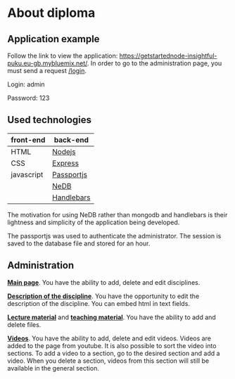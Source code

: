 # About diploma

## Application example

Follow the link to view the application: https://getstartednode-insightful-puku.eu-gb.mybluemix.net/.
In order to go to the administration page, you must send a request [/login](https://getstartednode-insightful-puku.eu-gb.mybluemix.net/login).

Login: admin 

Password: 123

## Used technologies
  
| front-end     | back-end                                      |
| ------------- |-----------------------------------------------|
| HTML          | [Nodejs](https://nodejs.org)                  |
| CSS           | [Express](https://expressjs.com)              |
| javascript    | [Passportjs](http://www.passportjs.org/)      |
|               | [NeDB](https://github.com/louischatriot/nedb) |
|               | [Handlebars](https://handlebarsjs.com/)       |
 
 The motivation for using NeDB rather than mongodb and handlebars is their lightness and simplicity of the application being developed.
 
 The passportjs was used to authenticate the administrator. The session is saved to the database file and stored for an hour.
 
 ## Administration
 
 **[Main page](https://getstartednode-insightful-puku.eu-gb.mybluemix.net/admin)**. You have the ability to add, delete and edit disciplines.
 
 **[Description of the discipline](https://getstartednode-insightful-puku.eu-gb.mybluemix.net/admin/oQjNkJzq9nzZk3iY?q=description)**. You have the opportunity to edit the description of the discipline. You can embed html in text fields.
 
  **[Lecture material](https://getstartednode-insightful-puku.eu-gb.mybluemix.net/admin/oQjNkJzq9nzZk3iY?q=lectures)** and **[teaching material](https://getstartednode-insightful-puku.eu-gb.mybluemix.net/admin/oQjNkJzq9nzZk3iY?q=teachingMaterial)**.  You have the ability to add and delete files.
  
   **[Videos](https://getstartednode-insightful-puku.eu-gb.mybluemix.net/adminVideo)**. You have the ability to add, delete and edit videos. Videos are added to the page from youtube. It is also possible to sort the video into sections. To add a video to a section, go to the desired section and add a video. When you delete a section, videos from this section will still be available in the general section.
